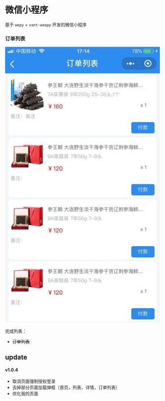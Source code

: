 # 微信小程序
基于 `wepy` + `vant-weapp` 开发的微信小程序

### 订单列表
![订单列表](./doc/images/1061562750107_.pic.jpg)

完成列表：
* ~~订单列表~~

## update
#### v1.0.4
* 取消页面强制授权登录
* 去掉部分页面加载弹框（首页，列表，详情，订单列表）
* 优化我的页面
